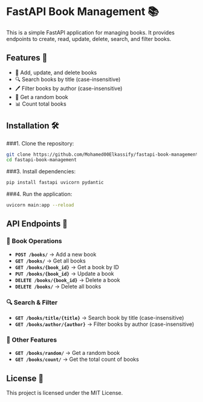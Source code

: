 # FastAPI Book Management 📚

This is a simple FastAPI application for managing books. It provides endpoints to create, read, update, delete, search, and filter books.

## Features 🚀
- 📖 Add, update, and delete books  
- 🔍 Search books by title (case-insensitive)  
- 🖊️ Filter books by author (case-insensitive)  
- 🎲 Get a random book  
- 📊 Count total books  

## Installation 🛠️

###1. Clone the repository:  
   ```bash
   git clone https://github.com/Mohamed00Elkassify/fastapi-book-management.git
   cd fastapi-book-management
   ```

###3. Install dependencies:
   ```bash
   pip install fastapi uvicorn pydantic
   ```

###4. Run the application:
   ```bash
   uvicorn main:app --reload
   ```

## API Endpoints 🔗

### 📌 Book Operations
- **`POST /books/`** → Add a new book  
- **`GET /books/`** → Get all books  
- **`GET /books/{book_id}`** → Get a book by ID  
- **`PUT /books/{book_id}`** → Update a book  
- **`DELETE /books/{book_id}`** → Delete a book  
- **`DELETE /books/`** → Delete all books  

### 🔍 Search & Filter
- **`GET /books/title/{title}`** → Search book by title (case-insensitive)  
- **`GET /books/author/{author}`** → Filter books by author (case-insensitive)  

### 🎲 Other Features
- **`GET /books/random/`** → Get a random book  
- **`GET /books/count/`** → Get the total count of books  

## License 📜
This project is licensed under the MIT License.
